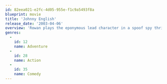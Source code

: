 ```yaml
---
id: 82eea021-e2fc-4d05-955e-f1c9a5493f8a
blueprint: movie
title: 'Johnny English'
release_date: '2003-04-06'
overview: 'Rowan plays the eponymous lead character in a spoof spy thriller. During the course of the story we follow our hero as he attempts to single-handedly save the country from falling into the hands of a despot.'
genres:
  -
    id: 12
    name: Adventure
  -
    id: 28
    name: Action
  -
    id: 35
    name: Comedy
---
```

